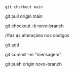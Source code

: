     git checkout main

git pull origin main

git checkout -b novo-branch

//faz as alterações nos codigos

git add .

git commit -m "mensagem"

git push origin novo-branch
